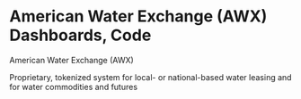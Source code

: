 # American Water Exchange (AWX) Dashboards, Code
American Water Exchange (AWX)

Proprietary, tokenized system for local- or national-based water leasing and for water commodities and futures
